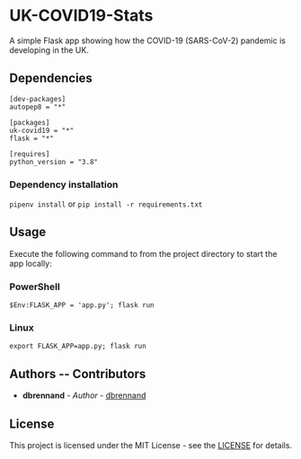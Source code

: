 # UK-COVID19-Stats

A simple Flask app showing how the COVID-19 (SARS-CoV-2) pandemic is developing in the UK.

## Dependencies

```pipfile
[dev-packages]
autopep8 = "*"

[packages]
uk-covid19 = "*"
flask = "*"

[requires]
python_version = "3.8"
```

### Dependency installation

`pipenv install` or `pip install -r requirements.txt`

## Usage

Execute the following command to from the project directory to start the app locally:

### PowerShell

`$Env:FLASK_APP = 'app.py'; flask run`

### Linux

`export FLASK_APP=app.py; flask run`

## Authors -- Contributors

* **dbrennand** - *Author* - [dbrennand](https://github.com/dbrennand)

## License
This project is licensed under the MIT License - see the [LICENSE](LICENSE) for details.
